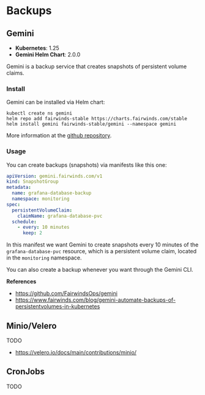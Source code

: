 # Backups

## Gemini

- **Kubernetes**: 1.25
- **Gemini Helm Chart**: 2.0.0

Gemini is a backup service that creates snapshots of persistent volume claims. 

### Install

Gemini can be installed via Helm chart:

```
kubectl create ns gemini
helm repo add fairwinds-stable https://charts.fairwinds.com/stable
helm install gemini fairwinds-stable/gemini --namespace gemini
```

More information at the [github repository](https://github.com/FairwindsOps/gemini).

### Usage

You can create backups (snapshots) via manifests like this one:

```yaml
apiVersion: gemini.fairwinds.com/v1
kind: SnapshotGroup
metadata:
  name: grafana-database-backup
  namespace: monitoring
spec:
  persistentVolumeClaim:
    claimName: grafana-database-pvc
  schedule:
    - every: 10 minutes
      keep: 2
```

In this manifest we want Gemini to create snapshots every 10 minutes of the `grafana-database-pvc` resource, which
is a persistent volume claim, located in the `monitoring` namespace.

You can also create a backup whenever you want through the Gemini CLI.


**References**

- https://github.com/FairwindsOps/gemini
- https://www.fairwinds.com/blog/gemini-automate-backups-of-persistentvolumes-in-kubernetes


## Minio/Velero

TODO

- https://velero.io/docs/main/contributions/minio/


## CronJobs

TODO